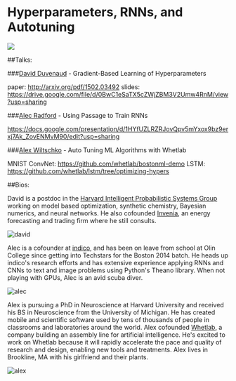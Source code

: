 **Hyperparameters, RNNs, and Autotuning**
===================

<a href="https://github.com/gwulfs/bostonml/tree/master/8.%20hyperparameters%2C%20RNNs%2C%20and%20autotuning"><img src="http://i.imgur.com/FQTXYEZ.png"></a>

##Talks:

###[David Duvenaud](http://mlg.eng.cam.ac.uk/duvenaud/) - Gradient-Based Learning of Hyperparameters

paper: http://arxiv.org/pdf/1502.03492
slides: https://drive.google.com/file/d/0BwC1eSaTX5cZWjZBM3V2Umw4RnM/view?usp=sharing

###[Alec Radford](github.com/newmu) - Using Passage to Train RNNs

https://docs.google.com/presentation/d/1HYfUZLRZRJovQpv5mYxox9bz9erxj7Ak_ZovENMvM90/edit?usp=sharing

###[Alex Wiltschko](https://github.com/alexbw) - Auto Tuning ML Algorithms with Whetlab

MNIST ConvNet: https://github.com/whetlab/bostonml-demo
LSTM: https://github.com/whetlab/lstm/tree/optimizing-hypers


##Bios:

David is a postdoc in the [Harvard Intelligent Probabilistic Systems Group](http://hips.seas.harvard.edu/) working on model based optimization, synthetic chemistry, Bayesian numerics, and neural networks. He also cofounded [Invenia](http://invenia.ca/), an energy forecasting and trading firm where he still consults.

![david](http://i.imgur.com/f8uFymp.jpg?1)

Alec is a cofounder at [indico](https://indico.io/), and has been on leave from school at Olin College since getting into Techstars for the Boston 2014 batch. He heads up indico's research efforts and has extensive experience applying RNNs and CNNs to text and image problems using Python's Theano library. When not playing with GPUs, Alec is an avid scuba diver.

![alec](http://i.imgur.com/j7fAbbM.jpg?1)

Alex is pursuing a PhD in Neuroscience at Harvard University and received his BS in Neuroscience from the University of Michigan. He has created mobile and scientific software used by tens of thousands of people in classrooms and laboratories around the world. Alex cofounded [Whetlab](https://www.whetlab.com/), a company building an assembly line for artificial intelligence. He's excited to work on Whetlab because it will rapidly accelerate the pace and quality of research and design, enabling new tools and treatments. Alex lives in Brookline, MA with his girlfriend and their plants. 

![alex](http://i.imgur.com/uR7Vkc1.jpg?1)